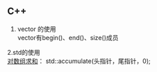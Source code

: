 ## C++

1. vector<T> 的使用  
vector有begin()、end()、size()成员  

2.std的使用  
[对数组求和](https://blog.csdn.net/qq_21567767/article/details/82023752)： std::accumulate(头指针，尾指针，0);

